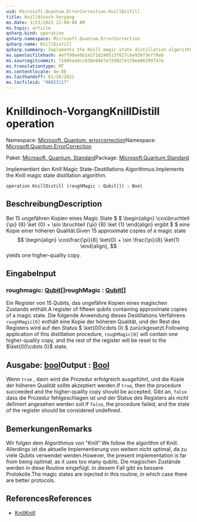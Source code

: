 ```yaml
---
uid: Microsoft.Quantum.ErrorCorrection.KnillDistill
title: Knilldinoch-Vorgang
ms.date: 1/23/2021 12:00:00 AM
ms.topic: article
qsharp.kind: operation
qsharp.namespace: Microsoft.Quantum.ErrorCorrection
qsharp.name: KnillDistill
qsharp.summary: Implements the Knill magic state distillation algorithm.
ms.openlocfilehash: 4eff99eebb1e271d240513f827c6e93973ef79a6
ms.sourcegitcommit: 71605ea9cc630e84e7ef29027e1f0ea06299747e
ms.translationtype: MT
ms.contentlocale: de-DE
ms.lasthandoff: 01/26/2021
ms.locfileid: "98853117"
---
```

# <a name="knilldistill-operation"></a><span data-ttu-id="936b5-102">Knilldinoch-Vorgang</span><span class="sxs-lookup"><span data-stu-id="936b5-102">KnillDistill operation</span></span>

<span data-ttu-id="936b5-103">Namespace: [Microsoft. Quantum. errorcorrection](xref:Microsoft.Quantum.ErrorCorrection)</span><span class="sxs-lookup"><span data-stu-id="936b5-103">Namespace: [Microsoft.Quantum.ErrorCorrection](xref:Microsoft.Quantum.ErrorCorrection)</span></span>

<span data-ttu-id="936b5-104">Paket: [Microsoft. Quantum. Standard](https://nuget.org/packages/Microsoft.Quantum.Standard)</span><span class="sxs-lookup"><span data-stu-id="936b5-104">Package: [Microsoft.Quantum.Standard](https://nuget.org/packages/Microsoft.Quantum.Standard)</span></span>


<span data-ttu-id="936b5-105">Implementiert den Knill Magic State-Destillations Algorithmus.</span><span class="sxs-lookup"><span data-stu-id="936b5-105">Implements the Knill magic state distillation algorithm.</span></span>

```qsharp
operation KnillDistill (roughMagic : Qubit[]) : Bool
```


## <a name="description"></a><span data-ttu-id="936b5-106">Beschreibung</span><span class="sxs-lookup"><span data-stu-id="936b5-106">Description</span></span>

<span data-ttu-id="936b5-107">Bei 15 ungefähren Kopien eines Magic State $ $ \begin{align} \cos\bruchteil {\pi} {8} \ket {0} + \sin \bruchteil {\pi} {8} \ket {1} \end{align} ergibt $ $ eine Kopie einer höheren Qualität.</span><span class="sxs-lookup"><span data-stu-id="936b5-107">Given 15 approximate copies of a magic state $$ \begin{align} \cos\frac{\pi}{8} \ket{0} + \sin \frac{\pi}{8} \ket{1} \end{align}, $$ yields one higher-quality copy.</span></span>

## <a name="input"></a><span data-ttu-id="936b5-108">Eingabe</span><span class="sxs-lookup"><span data-stu-id="936b5-108">Input</span></span>

### <a name="roughmagic--qubit"></a><span data-ttu-id="936b5-109">roughmagic: [Qubit](xref:microsoft.quantum.lang-ref.qubit)[]</span><span class="sxs-lookup"><span data-stu-id="936b5-109">roughMagic : [Qubit](xref:microsoft.quantum.lang-ref.qubit)[]</span></span>

<span data-ttu-id="936b5-110">Ein Register von 15 Qubits, das ungefähre Kopien eines magischen Zustands enthält.</span><span class="sxs-lookup"><span data-stu-id="936b5-110">A register of fifteen qubits containing approximate copies of a magic state.</span></span> <span data-ttu-id="936b5-111">Die folgende Anwendung dieses Destillations Verfahrens `roughMagic[0]` enthält eine Kopie der höheren Qualität, und der Rest des Registers wird auf den Status $ \ket{00\cdots 0} $ zurückgesetzt.</span><span class="sxs-lookup"><span data-stu-id="936b5-111">Following application of this distillation procedure, `roughMagic[0]` will contain one higher-quality copy, and the rest of the register will be reset to the $\ket{00\cdots 0}$ state.</span></span>



## <a name="output--bool"></a><span data-ttu-id="936b5-112">Ausgabe: [bool](xref:microsoft.quantum.lang-ref.bool)</span><span class="sxs-lookup"><span data-stu-id="936b5-112">Output : [Bool](xref:microsoft.quantum.lang-ref.bool)</span></span>

<span data-ttu-id="936b5-113">Wenn `true` , dann wird die Prozedur erfolgreich ausgeführt, und die Kopie der höheren Qualität sollte akzeptiert werden.</span><span class="sxs-lookup"><span data-stu-id="936b5-113">If `true`, then the procedure succeeded and the higher-quality copy should be accepted.</span></span> <span data-ttu-id="936b5-114">Gibt an, `false` dass die Prozedur fehlgeschlagen ist und der Status des Registers als nicht definiert angesehen werden soll.</span><span class="sxs-lookup"><span data-stu-id="936b5-114">If `false`, the procedure failed, and the state of the register should be considered undefined.</span></span>

## <a name="remarks"></a><span data-ttu-id="936b5-115">Bemerkungen</span><span class="sxs-lookup"><span data-stu-id="936b5-115">Remarks</span></span>

<span data-ttu-id="936b5-116">Wir folgen dem Algorithmus von "Knill".</span><span class="sxs-lookup"><span data-stu-id="936b5-116">We follow the algorithm of Knill.</span></span>
<span data-ttu-id="936b5-117">Allerdings ist die aktuelle Implementierung von weitem nicht optimal, da zu viele Qubits verwendet werden.</span><span class="sxs-lookup"><span data-stu-id="936b5-117">However, the present implementation is far from being optimal, as it uses too many qubits.</span></span>
<span data-ttu-id="936b5-118">Die magischen Zustände werden in diese Routine eingefügt. in diesem Fall gibt es bessere Protokolle.</span><span class="sxs-lookup"><span data-stu-id="936b5-118">The magic states are injected in this routine, in which case there are better protocols.</span></span>

## <a name="references"></a><span data-ttu-id="936b5-119">References</span><span class="sxs-lookup"><span data-stu-id="936b5-119">References</span></span>

- [<span data-ttu-id="936b5-120">Knill</span><span class="sxs-lookup"><span data-stu-id="936b5-120">Knill</span></span>](https://arxiv.org/abs/quant-ph/0402171)